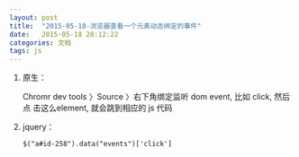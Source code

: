 ```yaml
---
layout: post
title:  "2015-05-18-浏览器查看一个元素动态绑定的事件"
date:   2015-05-18 20:12:22
categories: 文档
tags: js
---
```

<!--more-->

 1. 原生：

 	Chromr dev tools 〉Source 〉右下角绑定监听 dom event, 比如 click, 然后点
击这么element, 就会跳到相应的 js 代码

 2. jquery：

 	 	$("a#id-258").data("events")['click']